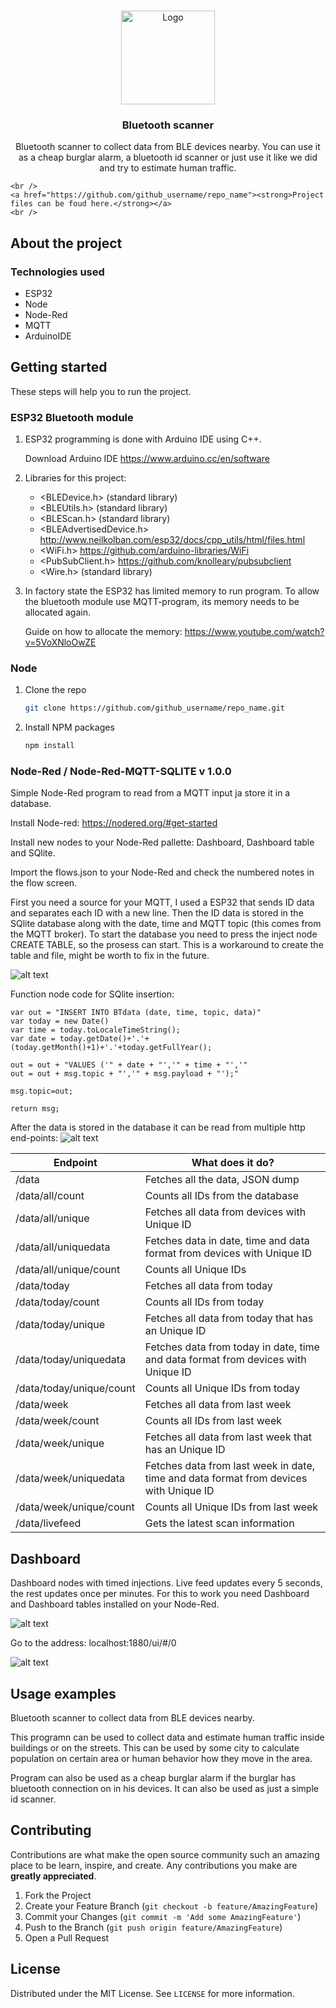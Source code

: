 <!-- PROJECT LOGO -->
<br />
<p align="center">
  <a href="https://github.com/sammusama/Arduino/blob/master/App/">
    <img src="arduino.png" alt="Logo" width="150" height="150">
  </a>

  <h3 align="center">Bluetooth scanner</h3>

  <p align="center">
    Bluetooth scanner to collect data from BLE devices nearby. You can use it as a cheap burglar alarm, a bluetooth id scanner or just use it like we did and try to estimate human traffic.
  
 
    <br />
    <a href="https://github.com/github_username/repo_name"><strong>Project files can be foud here.</strong></a>
    <br />
  </p>
</p>





<!-- ABOUT THE PROJECT -->
## About the project




### Technologies used

* ESP32
* Node
* Node-Red
* MQTT
* ArduinoIDE



<!-- GETTING STARTED -->
## Getting started

These steps will help you to run the project.

### ESP32 Bluetooth module

1. ESP32 programming is done with Arduino IDE using C++. 
   
   Download Arduino IDE  https://www.arduino.cc/en/software


2. Libraries for this project:

   * <BLEDevice.h> (standard library)
   * <BLEUtils.h> (standard library)
   * <BLEScan.h> (standard library)
   * <BLEAdvertisedDevice.h> http://www.neilkolban.com/esp32/docs/cpp_utils/html/files.html
   * <WiFi.h> https://github.com/arduino-libraries/WiFi
   * <PubSubClient.h> https://github.com/knolleary/pubsubclient
   * <Wire.h> (standard library)


3. In factory state the ESP32 has limited memory to run program. To allow the bluetooth module use MQTT-program, its memory needs to be allocated again.
   
   Guide on how to allocate the memory: https://www.youtube.com/watch?v=5VoXNloOwZE

  
   




### Node

1. Clone the repo
   ```sh
   git clone https://github.com/github_username/repo_name.git
   ```
2. Install NPM packages
   ```sh
   npm install
   ```


### Node-Red / Node-Red-MQTT-SQLITE v 1.0.0

Simple Node-Red program to read from a MQTT input ja store it in a database.

Install Node-red: https://nodered.org/#get-started

Install new nodes to your Node-Red pallette: Dashboard, Dashboard table and SQlite.

Import the flows.json to your Node-Red and check the numbered notes in the flow screen.

First you need a source for your MQTT, I used a ESP32 that sends ID data and separates each ID with a new line. Then the ID data is stored in the SQlite database along with the date, time and MQTT topic (this comes from the MQTT broker). To start the database you need to press the inject node CREATE TABLE, so the prosess can start. This is a workaround to create the table and file, might be worth to fix in the future.

![alt text](https://github.com/MarcoBrandt/Node-Red-MQTT-SQLITE/blob/main/images/Screenshot%202020-12-12%20at%2014.29.16.png)


Function node code for SQlite insertion:
``` 
var out = "INSERT INTO BTdata (date, time, topic, data)"
var today = new Date()
var time = today.toLocaleTimeString();
var date = today.getDate()+'.'+(today.getMonth()+1)+'.'+today.getFullYear();

out = out + "VALUES ('" + date + "','" + time + "','" 
out = out + msg.topic + "','" + msg.payload + "');"
    
msg.topic=out;

return msg;
```


After the data is stored in the database it can be read from multiple http end-points:
![alt text](https://github.com/MarcoBrandt/Node-Red-MQTT-SQLITE/blob/main/images/Screenshot%202020-12-12%20at%2014.31.16.png)




Endpoint | What does it do?
------------ | -------------
/data | Fetches all the data, JSON dump
/data/all/count | Counts all IDs from the database
/data/all/unique | Fetches all data from devices with Unique ID
/data/all/uniquedata |  Fetches data in date, time and data format from devices with Unique ID
/data/all/unique/count | Counts all Unique IDs
/data/today |  Fetches all data from today
/data/today/count | Counts all IDs from today
/data/today/unique | Fetches all data from today that has an Unique ID
/data/today/uniquedata | Fetches data from today in date, time and data format from devices with Unique ID 
/data/today/unique/count | Counts all Unique IDs from today
/data/week | Fetches all data from last week
/data/week/count | Counts all IDs from last week
/data/week/unique | Fetches all data from last week that has an Unique ID
/data/week/uniquedata | Fetches data from last week in date, time and data format from devices with Unique ID
/data/week/unique/count | Counts all Unique IDs from last week
/data/livefeed | Gets the latest scan information



## Dashboard

Dashboard nodes with timed injections. Live feed updates every 5 seconds, the rest updates once per minutes. For this to work you need Dashboard and Dashboard tables installed on your Node-Red.


![alt text](https://github.com/MarcoBrandt/Node-Red-MQTT-SQLITE/blob/main/images/Screenshot%202020-12-12%20at%2014.32.05.png)


Go to the address: localhost:1880/ui/#/0


![alt text](https://github.com/MarcoBrandt/Node-Red-MQTT-SQLITE/blob/main/images/Screenshot%202020-12-12%20at%2014.42.50.png)





<!-- USAGE EXAMPLES -->
## Usage examples

 Bluetooth scanner to collect data from BLE devices nearby. 
 
 This programn can be used to collect data and estimate human traffic inside buildings or on the streets. This can be used by some city to calculate population on certain area or human behavior how they move in the area.

 Program can also be used as a cheap burglar alarm if the burglar has bluetooth connection on in his devices. It can also be used as just a simple id scanner.
 
 





<!-- CONTRIBUTING -->
## Contributing

Contributions are what make the open source community such an amazing place to be learn, inspire, and create. Any contributions you make are **greatly appreciated**.

1. Fork the Project
2. Create your Feature Branch (`git checkout -b feature/AmazingFeature`)
3. Commit your Changes (`git commit -m 'Add some AmazingFeature'`)
4. Push to the Branch (`git push origin feature/AmazingFeature`)
5. Open a Pull Request



<!-- LICENSE -->
## License

Distributed under the MIT License. See `LICENSE` for more information.



